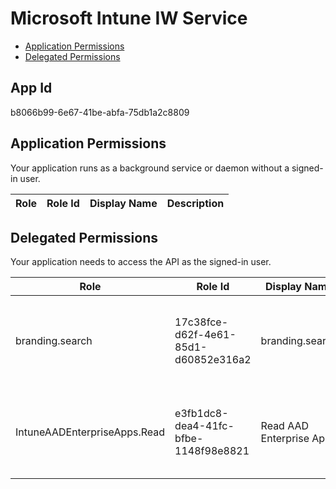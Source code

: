 # Microsoft Intune IW Service
- [Application Permissions](#application-permissions)
- [Delegated Permissions](#delegated-permissions)

## App Id
b8066b99-6e67-41be-abfa-75db1a2c8809

## Application Permissions
Your application runs as a background service or daemon without a signed-in user.

| Role | Role Id | Display Name | Description |
|---|---|---|---|

## Delegated Permissions
Your application needs to access the API as the signed-in user. 

| Role | Role Id | Display Name | Description |
|---|---|---|---|
| branding.search | 17c38fce-d62f-4e61-85d1-d60852e316a2 | branding.search | Allows users to search for their custom branding information. |
| IntuneAADEnterpriseApps.Read | e3fb1dc8-dea4-41fc-bfbe-1148f98e8821 | Read AAD Enterprise Apps | Allows user to read their targeted AAD Enterprise apps |

